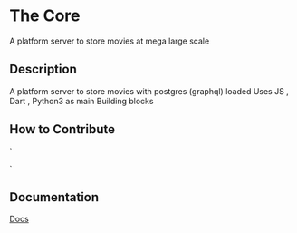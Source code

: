 # The Core 
A platform server to store movies at mega large scale

## Description
A platform server to store movies with postgres (graphql) loaded
Uses JS , Dart , Python3 as main Building blocks

## How to Contribute 
`

`

## Documentation

[Docs](https://moviemultiverse.github.io/core/)

